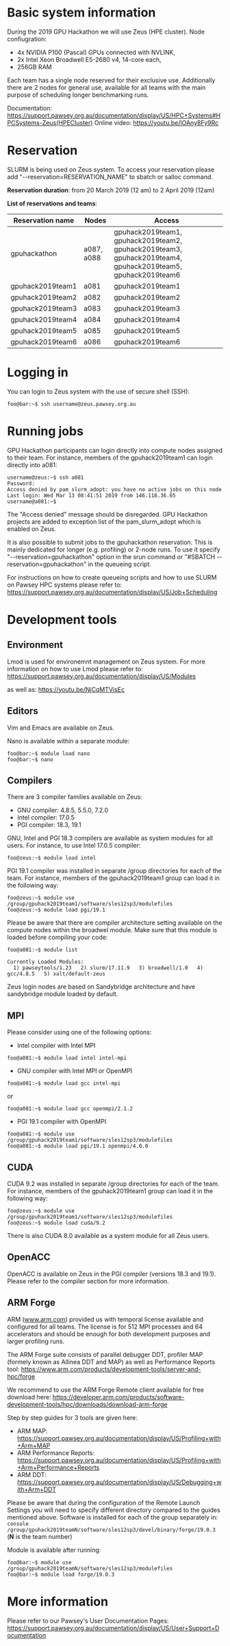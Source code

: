 # Basic system information

During the 2019 GPU Hackathon we will use Zeus (HPE cluster). Node confiugration:
- 4x NVIDIA P100 (Pascal) GPUs connected with NVLINK,
- 2x Intel Xeon Broadwell E5-2680 v4, 14-core each,
- 256GB RAM

Each team has a single node reserved for their exclusive use. Additionally there are 2 nodes for general use, available for all teams with the main purpose of scheduling longer benchmarking runs.  

Documentation: https://support.pawsey.org.au/documentation/display/US/HPC+Systems#HPCSystems-Zeus(HPECluster)
Online video: https://youtu.be/lOAny8Fy9Rc

# Reservation

SLURM is being used on Zeus system. To access your reservation please add "--reservation=RESERVATION_NAME" to sbatch or salloc command. 

**Reservation duration**: from 20 March 2019 (12 am) to 2 April 2019 (12am) 

**List of reservations and teams**:

| Reservation name | Nodes | Access | 
| ---------------- | ----- | ------ |
| gpuhackathon     | a087, a088 | gpuhack2019team1, gpuhack2019team2, gpuhack2019team3, gpuhack2019team4, gpuhack2019team5, gpuhack2019team6 | 
| gpuhack2019team1 | a081 | gpuhack2019team1 |
| gpuhack2019team2 | a082 | gpuhack2019team2 |
| gpuhack2019team3 | a083 | gpuhack2019team3 |
| gpuhack2019team4 | a084 | gpuhack2019team4 |
| gpuhack2019team5 | a085 | gpuhack2019team5 |
| gpuhack2019team6 | a086 | gpuhack2019team6 |

# Logging in

You can login to Zeus system with the use of secure shell (SSH):
```console
foo@bar:~$ ssh username@zeus.pawsey.org.au
```

# Running jobs

GPU Hackathon participants can login directly into compute nodes assigned to their team. For instance, members of the gpuhack2019team1 can login directly into a081:
```console
username@zeus:~$ ssh a081
Password:
Access denied by pam_slurm_adopt: you have no active jobs on this node
Last login: Wed Mar 13 08:41:51 2019 from 146.118.36.65
username@a081:~$
```
The "Access denied" message should be disregarded. GPU Hackathon projects are added to exception list of the pam_slurm_adopt which is enabled on Zeus.  

It is also possible to submit jobs to the gpuhackathon reservation. This is mainly dedicated for longer (e.g. profiling) or 2-node runs. To use it specify "--reservation=gpuhackathon" option in the srun command or "#SBATCH --reservation=gpuhackathon" in the queueing script. 

For instructions on how to create queueing scripts and how to use SLURM on Pawsey HPC systems please refer to: 
https://support.pawsey.org.au/documentation/display/US/Job+Scheduling

# Development tools

## Environment

Lmod is used for environemnt management on Zeus system. 
For more information on how to use Lmod please refer to: 
https://support.pawsey.org.au/documentation/display/US/Modules

as well as: 
https://youtu.be/NjCqMTVisEc

## Editors
Vim and Emacs are available on Zeus. 

Nano is available within a separate module:

```console
foo@bar:~$ module load nano
foo@bar:~$ nano
```

## Compilers

There are 3 compiler families available on Zeus:
* GNU compiler: 4.8.5, 5.5.0, 7.2.0
* Intel compiler: 17.0.5
* PGI compiler: 18.3, 19.1

GNU, Intel and PGI 18.3 compilers are available as system modules for all users. For instance, to use Intel 17.0.5 compiler:
```console
foo@zeus:~$ module load intel
```

PGI 19.1 compiler was installed in separate /group directories for each of the team. For instance, members of the gpuhack2019team1 group can load it in the following way:
```console
foo@zeus:~$ module use /group/gpuhack2019team1/software/sles12sp3/modulefiles
foo@zeus:~$ module load pgi/19.1
```

Please be aware that there are compiler architecture setting available on the compute nodes within the broadwel module. Make sure that this module is loaded before compiling your code:
```console
foo@a081:~$ module list

Currently Loaded Modules:
  1) pawseytools/1.23   2) slurm/17.11.9   3) broadwell/1.0   4) gcc/4.8.5   5) xalt/default-zeus
```

Zeus login nodes are based on Sandybridge architecture and have sandybridge module loaded by default. 

## MPI

Please consider using one of the following options:
* Intel compiler with Intel MPI
```console
foo@a081:~$ module load intel intel-mpi
```
* GNU compiler with Intel MPI or OpenMPI
```console
foo@a081:~$ module load gcc intel-mpi
```
or
```console
foo@a081:~$ module load gcc openmpi/2.1.2
```
* PGI 19.1 compiler with OpenMPI
```console
foo@a081:~$ module use /group/gpuhack2019team1/software/sles12sp3/modulefiles
foo@a081:~$ module load pgi/19.1 openmpi/4.0.0 
```

## CUDA

CUDA 9.2 was installed in separate /group directories for each of the team. For instance, members of the gpuhack2019team1 group can load it in the following way:
```console
foo@zeus:~$ module use /group/gpuhack2019team1/software/sles12sp3/modulefiles
foo@zeus:~$ module load cuda/9.2
``` 

There is also CUDA 8.0 available as a system module for all Zeus users. 

## OpenACC

OpenACC is available on Zeus in the PGI compiler (versions 18.3 and 19.1). Please refer to the compiler section for more information.

## ARM Forge
ARM (www.arm.com) provided us with temporal license available and configured for all teams. The license is for 512 MPI processes and 64 accelerators and should be enough for both development purposes and larger profiling runs.

The ARM Forge suite consists of parallel debugger DDT, profiler MAP (formely known as Allinea DDT and MAP) as well as Performance Reports tool: https://www.arm.com/products/development-tools/server-and-hpc/forge

We recommend to use the ARM Forge Remote client available for free download here: https://developer.arm.com/products/software-development-tools/hpc/downloads/download-arm-forge

Step by step guides for 3 tools are given here:
- ARM MAP: https://support.pawsey.org.au/documentation/display/US/Profiling+with+Arm+MAP
- ARM Performance Reports: https://support.pawsey.org.au/documentation/display/US/Profiling+with+Arm+Performance+Reports
- ARM DDT: https://support.pawsey.org.au/documentation/display/US/Debugging+with+Arm+DDT

Please be aware that during the configuration of the Remote Launch Settings you will need to specify different directory compared to the guides mentioned above. Software is installed for each of the group separately in: ```console /group/gpuhack2019teamN/software/sles12sp3/devel/binary/forge/19.0.3```
(**N** is the team number) 

Module is available after running:
```console
foo@bar:~$ module use /group/gpuhack2019teamN/software/sles12sp3/modulefiles
foo@bar:~$ module load forge/19.0.3
```

# More information  

Please refer to our Pawsey's User Documentation Pages: https://support.pawsey.org.au/documentation/display/US/User+Support+Documentation
